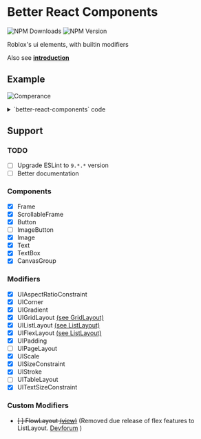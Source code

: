 # Better React Components

![NPM Downloads](https://img.shields.io/npm/dm/%40rbxts%2Fbetter-react-components?style=for-the-badge)
![NPM Version](https://img.shields.io/npm/v/%40rbxts%2Fbetter-react-components?style=for-the-badge)

Roblox's ui elements, with builtin modifiers

Also see **[introduction](docs/1_Introduction.md)**

## Example

![Comperance](docs/better-react-components-is-based.png)

<details>
    <summary>`better-react-components` code</summary>


    ```tsx
    <Frame
        position={new UDim2(.5, 0, .5, 0)}
        size={new UDim2(.5, 0, .5, 0)}

        anchorPoint={AnchorPoints.Middle}
        cornerRadius={8}
        padding={4}
    >
        <GridLayout
            cellSize={new UDim2(.25, 0, .25, 0)}
            cellPadding={new UDim2(0, 4, 0, 4)}
            cellAspectRatio={1}
        />

        <DummyElement />
        <Button
            textColor={"#64FEE7"}
            text="Hello world!"
        />
        <Text
            background={"#64FEE7"}
            text="Hello there!"
            font={Enum.Font.Arial}
        />
    </Frame>;
    ```
</details>


## Support

### TODO

- [ ] Upgrade ESLint to `9.*.*` version
- [ ] Better documentation

### Components

- [X] Frame
- [X] ScrollableFrame
- [X] Button
- [ ] ImageButton
- [X] Image
- [X] Text
- [X] TextBox
- [X] CanvasGroup

### Modifiers

- [X] UIAspectRatioConstraint
- [X] UICorner
- [X] UIGradient
- [X] UIGridLayout [(see GridLayout)](src/components/GridLayout.tsx)
- [X] UIListLayout [(see ListLayout)](src/components/ListLayout.tsx)
- [X] UIFlexLayout [(see ListLayout)](src/components/ListLayout.tsx)
- [X] UIPadding
- [ ] UIPageLayout
- [X] UIScale
- [X] UISizeConstraint
- [X] UIStroke
- [ ] UITableLayout
- [X] UITextSizeConstraint

### Custom Modifiers

- ~~[ ] FlowLayout [(view)](https://devforum.roblox.com/t/flow-flexbox-layout-for-lua/2614394)~~ (Removed due release of flex features to ListLayout. [Devforum](https://devforum.roblox.com/t/flex-features-for-uilistlayout-client-release/3096190) )
